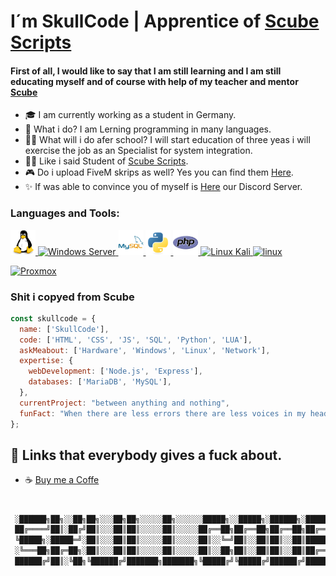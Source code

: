 # I´m SkullCode | Apprentice of [Scube Scripts](https://github.com/ScubeScripts) 

#### First of all, I would like to say that I am still learning and I am still educating myself and of course with help of my teacher and mentor [Scube](https://github.com/ScubeScripts)

- 🎓 I am currently working as a student in Germany.
- 💭 What i do? I am Lerning programming in many languages.
- 👨‍🎓 What will i do afer school? I will start education of three yeas i will exercise the job as an Specialist for system integration.
- 👨‍🏫 Like i said Student of [Scube Scripts](https://github.com/ScubeScripts).
- 🎮 Do i upload FiveM skrips as well? Yes you can find them [Here](https://forum.cfx.re/u/skullcode/summary).
- ✨ If was able to convince you of myself is [Here](https://discord.gg/Mqgewse3Yc) our Discord Server.

<h3 align="left">Languages and Tools:</h3>
<p align="left"> <a href="https://www.linux.org/" target="_blank" rel="noreferrer"> <img src="https://raw.githubusercontent.com/devicons/devicon/master/icons/linux/linux-original.svg" alt="linux Debain and Ubuntu" width="40" height="40"/> </a> <a href="https://www.microsoft.com/de-de/windows-server"  target="_blank" rel="noreferrer"> <img src="https://upload.wikimedia.org/wikipedia/commons/thumb/c/c7/Windows_logo_-_2012.png/800px-Windows_logo_-_2012.png" alt="Windows Server" width="30" height="34"/> </a> <a href="https://www.mysql.com/" target="_blank" rel="noreferrer"> <img src="https://raw.githubusercontent.com/devicons/devicon/master/icons/mysql/mysql-original-wordmark.svg" alt="mysql" width="40" height="40"/> </a> </a> <a href="https://www.python.org" target="_blank" rel="noreferrer"> <img src="https://raw.githubusercontent.com/devicons/devicon/master/icons/python/python-original.svg" alt="python" width="40" height="40"/> </a> <a href="https://www.php.net" target="_blank" rel="noreferrer"> <img src="https://raw.githubusercontent.com/devicons/devicon/master/icons/php/php-original.svg" alt="php" width="40" height="40"/> </a> <a href="https://www.lua.org" target="_blank" rel="noreferrer"> <img src="https://cdn.discordapp.com/attachments/771337996212895764/1173039722680037406/1_GWQABW-p8OpZKjNN11pMXA-removebg-preview.png?ex=6562815f&is=65500c5f&hm=3acd0210286eb401e8eb24c288bb0d6e8266f2af81936fc84f4e50f288c332cc&" alt="Linux Kali" width="40" height="40"/> </a> <a href="https://www.kali.org" target="_blank" rel="noreferrer"> <img src="https://upload.wikimedia.org/wikipedia/commons/thumb/2/2b/Kali-dragon-icon.svg/2048px-Kali-dragon-icon.svg.png" alt="linux" width="40" height="40"/> </a> <p align="left"> <a href="https://www.proxmox.com" target="_blank" rel="noreferrer"> <img src="https://play.google.com/store/apps/details?id=com.proxmox.app.pve_flutter_frontend&hl=de" alt="Proxmox" width="40" height="40"/> </a>

### Shit i copyed from Scube

```javascript
const skullcode = {
  name: ['SkullCode'],
  code: ['HTML', 'CSS', 'JS', 'SQL', 'Python', 'LUA'],
  askMeabout: ['Hardware', 'Windows', 'Linux', 'Network'],
  expertise: {
    webDevelopment: ['Node.js', 'Express'],
    databases: ['MariaDB', 'MySQL'],
  },
  currentProject: "between anything and nothing",
  funFact: "When there are less errors there are less voices in my head."
};

```



## 📎 Links that everybody gives a fuck about.
- ☕ [Buy me a Coffe](https://www.buymeacoffee.com/skullcode)

  #

```lua
 ░██████╗██╗░░██╗██╗░░░██╗██╗░░░░░██╗░░░░░░█████╗░░█████╗░██████╗░███████╗
 ██╔════╝██║░██╔╝██║░░░██║██║░░░░░██║░░░░░██╔══██╗██╔══██╗██╔══██╗██╔════╝
 ╚█████╗░█████═╝░██║░░░██║██║░░░░░██║░░░░░██║░░╚═╝██║░░██║██║░░██║█████╗░░
 ░╚═══██╗██╔═██╗░██║░░░██║██║░░░░░██║░░░░░██║░░██╗██║░░██║██║░░██║██╔══╝░░
 ██████╔╝██║░╚██╗╚██████╔╝███████╗███████╗╚█████╔╝╚█████╔╝██████╔╝███████
```

